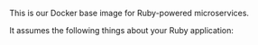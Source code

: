 This is our Docker base image for Ruby-powered microservices.

It assumes the following things about your Ruby application:

